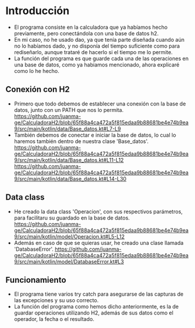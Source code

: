 # Introducción
- El programa consiste en la calculadora que ya habíamos hecho previamente, pero conectándola con una base de datos h2.
- En mi caso, no he usado dao, ya que tenía parte diseñada cuando aún no lo habíamos dado, y no disponía del tiempo suficiente como para rediseñarlo, aunque trataré de hacerlo si el tiempo me lo permite.
- La función del programa es que guarde cada una de las operaciones en una base de datos, como ya habiamos mencionado, ahora explicaré como lo he hecho.
## Conexión con H2
- Primero que todo debemos de establecer una conexión con la base de datos, junto con un PATH que nos lo permita.
https://github.com/juanma-ge/CalculadoraH2/blob/65f88a4ca472a5f815edaa9b88681be4e74b9ea9/src/main/kotlin/data/Base_datos.kt#L7-L9
- También debemos de conectar e iniciar la base de datos, lo cual lo haremos también dentro de nuestra clase 'Base_datos'.
https://github.com/juanma-ge/CalculadoraH2/blob/65f88a4ca472a5f815edaa9b88681be4e74b9ea9/src/main/kotlin/data/Base_datos.kt#L11-L12
https://github.com/juanma-ge/CalculadoraH2/blob/65f88a4ca472a5f815edaa9b88681be4e74b9ea9/src/main/kotlin/data/Base_datos.kt#L14-L30
## Data class
- He creado la data class 'Operacion', con sus respectivos parámetros, para facilitaru su guardado en la base de datos.
https://github.com/juanma-ge/CalculadoraH2/blob/65f88a4ca472a5f815edaa9b88681be4e74b9ea9/src/main/kotlin/model/Operacion.kt#L5-L12
- Además en caso de que se quieras usar, he creado una clase llamada 'DatabaseError'.
https://github.com/juanma-ge/CalculadoraH2/blob/65f88a4ca472a5f815edaa9b88681be4e74b9ea9/src/main/kotlin/model/DatabaseError.kt#L3
## Funcionamiento
- El programa tiene varios try catch para asegurarse de las capturas de las excepciones y su uso correcto.
- La función del programa como hemos dicho anteriormente, es la de guardar operaciones utilizando H2, además de sus datos como el operador, la fecha o el resultado.
